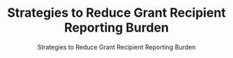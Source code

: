 ---
layout: resources-landing
title: "Strategies to Reduce Grant Recipient Reporting Burden"
subtitle: "Strategies to Reduce Grant Recipient Reporting Burden"
filters: federal-financial-assistance uniform-guidance-2-cfr-200 memorandum omb 2018
external_link: https://www.whitehouse.gov/wp-content/uploads/2018/09/M-18-24.pdf
---